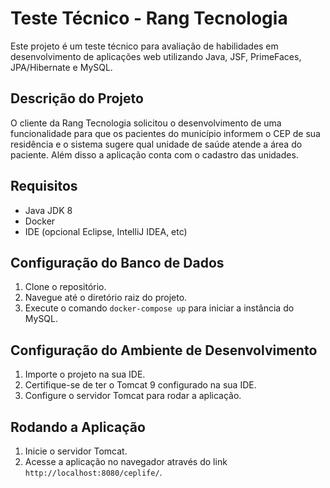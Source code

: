 # Teste Técnico - Rang Tecnologia

Este projeto é um teste técnico para avaliação de habilidades em desenvolvimento de aplicações web utilizando Java, JSF, PrimeFaces, JPA/Hibernate e MySQL.

## Descrição do Projeto

O cliente da Rang Tecnologia solicitou o desenvolvimento de uma funcionalidade para que os pacientes do município informem o CEP de sua residência e o sistema sugere qual unidade de saúde atende a área do paciente. Além disso a aplicação conta com o cadastro das unidades.

## Requisitos

- Java JDK 8
- Docker
- IDE (opcional Eclipse, IntelliJ IDEA, etc)

## Configuração do Banco de Dados

1. Clone o repositório.
2. Navegue até o diretório raiz do projeto.
3. Execute o comando `docker-compose up` para iniciar a instância do MySQL.

## Configuração do Ambiente de Desenvolvimento

1. Importe o projeto na sua IDE.
2. Certifique-se de ter o Tomcat 9 configurado na sua IDE.
3. Configure o servidor Tomcat para rodar a aplicação.

## Rodando a Aplicação

1. Inicie o servidor Tomcat.
2. Acesse a aplicação no navegador através do link `http://localhost:8080/ceplife/`.
